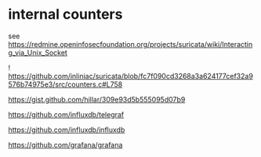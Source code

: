 # internal counters

see https://redmine.openinfosecfoundation.org/projects/suricata/wiki/Interacting_via_Unix_Socket

 ! https://github.com/inliniac/suricata/blob/fc7f090cd3268a3a624177cef32a9576b74975e3/src/counters.c#L758

https://gist.github.com/hillar/309e93d5b555095d07b9

https://github.com/influxdb/telegraf

https://github.com/influxdb/influxdb

https://github.com/grafana/grafana
